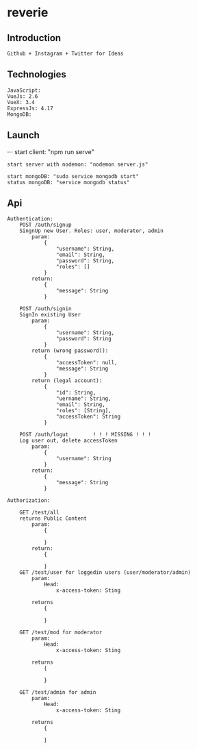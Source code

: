 # reverie

## Introduction

    Github + Instagram + Twitter for Ideas


## Technologies

    JavaScript: 
    VueJs: 2.6
    VueX: 3.4
    ExpressJs: 4.17
    MongoDB: 

## Launch
⋅⋅⋅
    start client: "npm run serve"

    start server with nodemon: "nodemon server.js"

    start mongoDB: "sudo service mongodb start"
    status mongoDB: "service mongodb status"


## Api

    Authentication:
        POST /auth/signup
        SingnUp new User. Roles: user, moderator, admin
            param:
                {
                    "username": String,
                    "email": String,
                    "password": String,
                    "roles": []
                }
            return:
                {
                    "message": String
                }

        POST /auth/signin
        SignIn existing User
            param:
                {
                    "username": String,
                    "password": String
                }
            return (wrong password)):
                {
                    "accessToken": null,
                    "message": String
                }
            return (legal account):
                {
                    "id": String,
                    "uername": String,
                    "email": String,
                    "roles": [String],
                    "accessToken": String
                }

        POST /auth/logut        ! ! ! MISSING ! ! !
        Log user out, delete accessToken
            param:
                {
                    "username": String
                }
            return:
                {
                    "message": String
                }

    Authorization:

        GET /test/all
        returns Public Content
            param:
                {

                }
            return:
                {

                }
        GET /test/user for loggedin users (user/moderator/admin)
            param:
                Head:
                    x-access-token: Sting
                
            returns 
                {

                }

        GET /test/mod for moderator
            param:
                Head:
                    x-access-token: Sting
                
            returns 
                {
                    
                }

        GET /test/admin for admin
            param:
                Head:
                    x-access-token: Sting
                
            returns 
                {
                    
                }



